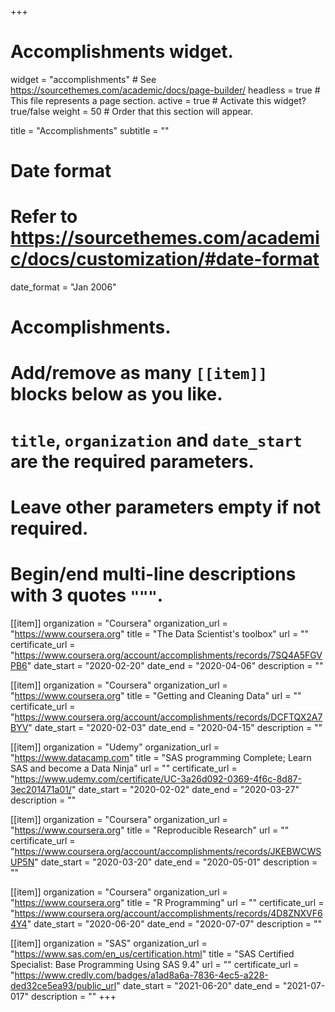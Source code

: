 +++
# Accomplishments widget.
widget = "accomplishments"  # See https://sourcethemes.com/academic/docs/page-builder/
headless = true  # This file represents a page section.
active = true  # Activate this widget? true/false
weight = 50  # Order that this section will appear.

title = "Accomplish&shy;ments"
subtitle = ""

# Date format
#   Refer to https://sourcethemes.com/academic/docs/customization/#date-format
date_format = "Jan 2006"

# Accomplishments.
#   Add/remove as many `[[item]]` blocks below as you like.
#   `title`, `organization` and `date_start` are the required parameters.
#   Leave other parameters empty if not required.
#   Begin/end multi-line descriptions with 3 quotes `"""`.

[[item]]
  organization = "Coursera"
  organization_url = "https://www.coursera.org"
  title = "The Data Scientist's toolbox"
  url = ""
  certificate_url = "https://www.coursera.org/account/accomplishments/records/7SQ4A5FGVPB6"
  date_start = "2020-02-20"
  date_end = "2020-04-06"
  description = ""

[[item]]
  organization = "Coursera"
  organization_url = "https://www.coursera.org"
  title = "Getting and Cleaning Data"
  url = ""
  certificate_url = "https://www.coursera.org/account/accomplishments/records/DCFTQX2A7BYV"
  date_start = "2020-02-03"
  date_end = "2020-04-15"
  description = ""
  
[[item]]
  organization = "Udemy"
  organization_url = "https://www.datacamp.com"
  title = "SAS programming Complete; Learn SAS and become a Data Ninja"
  url = ""
  certificate_url = "https://www.udemy.com/certificate/UC-3a26d092-0369-4f6c-8d87-3ec201471a01/"
  date_start = "2020-02-02"
  date_end = "2020-03-27"
  description = ""

[[item]]
  organization = "Coursera"
  organization_url = "https://www.coursera.org"
  title = "Reproducible Research"
  url = ""
  certificate_url = "https://www.coursera.org/account/accomplishments/records/JKEBWCWSUP5N"
  date_start = "2020-03-20"
  date_end = "2020-05-01"
  description = ""
  
  
[[item]]
  organization = "Coursera"
  organization_url = "https://www.coursera.org"
  title = "R Programming"
  url = ""
  certificate_url = "https://www.coursera.org/account/accomplishments/records/4D8ZNXVF64Y4"
  date_start = "2020-06-20"
  date_end = "2020-07-07"
  description = ""
  
    
[[item]]
  organization = "SAS"
  organization_url = "https://www.sas.com/en_us/certification.html"
  title = "SAS Certified Specialist: Base Programming Using SAS 9.4"
  url = ""
  certificate_url = "https://www.credly.com/badges/a1ad8a6a-7836-4ec5-a228-ded32ce5ea93/public_url"
  date_start = "2021-06-20"
  date_end = "2021-07-017"
  description = ""
+++
